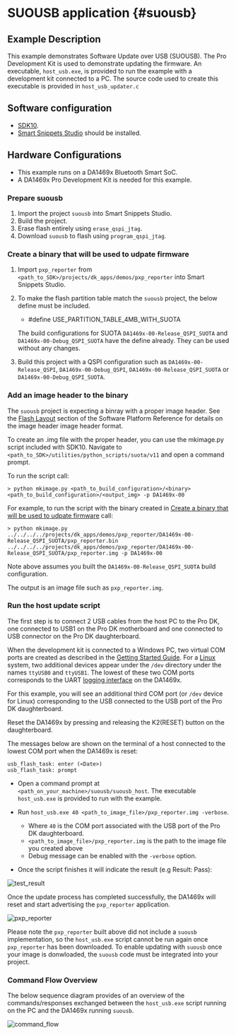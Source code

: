 SUOUSB application {#suousb}
======================

## Example Description

This example demonstrates Software Update over USB (SUOUSB). The Pro Development Kit is used to demonstrate updating the firmware. An executable, `host_usb.exe`, is provided to run the example with a development kit connected to a PC. The source code used to create this executable is provided in `host_usb_updater.c`

## Software configuration

- [SDK10](https://www.dialog-semiconductor.com/da1469x_sdk_latest).
- [Smart Snippets Studio](https://www.renesas.com/us/en/software-tool/smartbond-development-tools) should be installed.

## Hardware Configurations

- This example runs on a DA1469x Bluetooth Smart SoC.
- A DA1469x Pro Development Kit is needed for this example.

### Prepare suousb

1. Import the project `suousb` into Smart Snippets Studio.
2. Build the project.
3. Erase flash entirely using `erase_qspi_jtag`.
4. Download `suousb` to flash using `program_qspi_jtag`.

### Create a binary that will be used to udpate firmware 

1. Import `pxp_reporter` from `<path_to_SDK>/projects/dk_apps/demos/pxp_reporter` into Smart Snippets Studio.
2. To make the flash partition table match the `suousb` project, the below define must be included.
	- #define USE_PARTITION_TABLE_4MB_WITH_SUOTA

	The build configurations for SUOTA `DA1469x-00-Release_QSPI_SUOTA` and `DA1469x-00-Debug_QSPI_SUOTA` have the define already. They can be used without any changes. 

3. Build this project with a QSPI configuration such as `DA1469x-00-Release_QSPI`, `DA1469x-00-Debug_QSPI`, `DA1469x-00-Release_QSPI_SUOTA` or `DA1469x-00-Debug_QSPI_SUOTA`.

### Add an image header to the binary

The `suousb` project is expecting a binray with a proper image header. See the [Flash Layout](http://lpccs-docs.renesas.com/um-b-092-da1469x_software_platform_reference/User_guides/User_guides.html#flash-layout) section of the Software Platform Reference for details on the image header image header format. 

To create an .img file with the proper header, you can use the mkimage.py script included with SDK10. Navigate to `<path_to_SDK>/utilities/python_scripts/suota/v11`
and open a command prompt. 

To run the script call: 

```
> python mkimage.py <path_to_build_configuration>/<binary> <path_to_build_configuration>/<output_img> -p DA1469x-00
```

For example, to run the script with the binary created in [Create a binary that will be used to udpate firmware](#create-a-binary-that-will-be-used-to-udpate-firmware) call:

```
> python mkimage.py ../../../../projects/dk_apps/demos/pxp_reporter/DA1469x-00-Release_QSPI_SUOTA/pxp_reporter.bin ../../../../projects/dk_apps/demos/pxp_reporter/DA1469x-00-Release_QSPI_SUOTA/pxp_reporter.img -p DA1469x-00
```
Note above assumes you built the `DA1469x-00-Release_QSPI_SUOTA` build configuration.

The output is an image file such as `pxp_reporter.img`.

### Run the host update script 

The first step is to connect 2 USB cables from the host PC to the Pro DK, one connected to USB1 on the Pro DK motherboard and one connected to USB connector on the Pro DK daughterboard.  

When the development kit is connected to a Windows PC, two virtual COM ports are created as described in the [Getting Started Guide](http://lpccs-docs.renesas.com/um-b-090-da1469x_getting_started/Connecting_The_Board/DA1469x_Connecting_The_Board.html#microsoft-windows). For a [Linux](http://lpccs-docs.renesas.com/um-b-090-da1469x_getting_started/Connecting_The_Board/DA1469x_Connecting_The_Board.html#linux) system, two additional devices appear under the `/dev` directory under the names `ttyUSB0` and `ttyUSB1`. The lowest of these two COM ports corresponds to the UART [logging interface](http://lpccs-docs.renesas.com/um-b-092-da1469x_software_platform_reference/Middleware/Middleware.html?highlight=config_retarget#logging) on the DA1469x.

For this example, you will see an additional third COM port (or `/dev` device for Linux) corresponding to the USB connected to the USB port of the Pro DK daughterboard. 

Reset the DA1469x  by pressing and releasing the K2(RESET) button on the daughterboard. 

The messages below are shown on the terminal of a host connected to the lowest COM port when the DA1469x is reset:

```
usb_flash_task: enter (<Date>)
usb_flash_task: prompt
```

- Open a command prompt at `<path_on_your_machine>/suousb/suousb_host`. The executable `host_usb.exe` is provided to run with the example.

- Run `host_usb.exe 40 <path_to_image_file>/pxp_reporter.img -verbose`.
	- Where `40` is the COM port associated with the USB port of the Pro DK daughterboard.
    - `<path_to_image_file>/pxp_reporter.img` is the path to the image file you created above
	- Debug message can be enabled with the `-verbose` option.

- Once the script finishes it will indicate the result (e.g Result: Pass): 

![test_result](assets/test_results.png)

Once the update process has completed successfully, the DA1469x will reset and start advertising the `pxp_reporter` application. 

![pxp_reporter](assets/pxp_reporter.png)

Please note the `pxp_reporter` built above did not include a `suousb` implementation, so the `host_usb.exe` script cannot be run again once `pxp_reporter` has been downloaded. To enable updating with `suousb` once your image is donwloaded, the `suousb` code must be integrated into your project.

### Command Flow Overview

The below sequence diagram provides of an overview of the commands/responses exchanged between the `host_usb.exe` script running on the PC and the DA1469x running `suousb`. 

![command_flow](assets/command_flow.png)